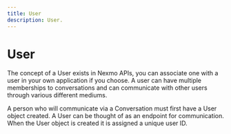 ```yaml
---
title: User
description: User.
---
```


# User

The concept of a User exists in Nexmo APIs, you can associate one with a user in your own application if you choose. A user can have multiple memberships to conversations and can communicate with other users through various different mediums.

A person who will communicate via a Conversation must first have a User object created. A User can be thought of as an endpoint for communication. When the User object is created it is assigned a unique user ID.

